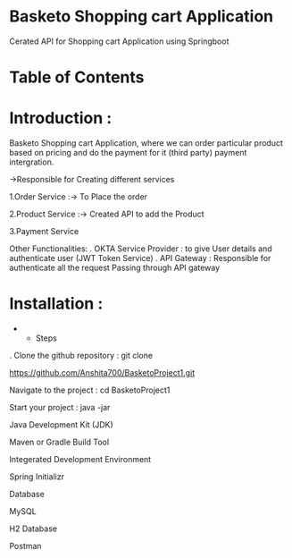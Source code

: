 # Basketo Shopping cart Application

Cerated API for Shopping cart Application using Springboot
# Table of Contents
# Introduction : 
Basketo Shopping cart Application, where we can order particular product based on pricing and do the payment for it (third party) payment intergration.


->Responsible for Creating  different services

1.Order Service :-> To Place the order

2.Product Service :-> Created API to add the Product

3.Payment Service

Other Functionalities:
. OKTA Service Provider : to give User details and authenticate user (JWT Token Service)
. API Gateway : Responsible for authenticate all the request Passing through API gateway
# Installation :
* * Steps
    
. Clone the github repository : git clone

https://github.com/Anshita700/BasketoProject1.git

Navigate to the project : cd BasketoProject1

Start your project : java -jar 

Java Development Kit (JDK)

Maven or Gradle Build Tool

Integerated Development Environment

Spring Initializr

Database 

MySQL

H2 Database

Postman


